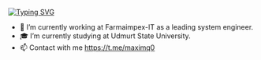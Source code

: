[![Typing SVG](https://readme-typing-svg.herokuapp.com?lines=Hi%2C+there+I+am+maximq;VK%3A+vk.com%2Fmaximq)](https://git.io/typing-svg)
- 🏢 I’m currently working at Farmaimpex-IT as a leading system engineer.
- 🎓 I’m currently studying at Udmurt State University.
- 📫 Сontact with me https://t.me/maximq0

<!--
**maximq/maximq** is a ✨ _special_ ✨ repository because its `README.md` (this file) appears on your GitHub profile.

Here are some ideas to get you started:

- 🔭 I’m currently working on ...
- 🌱 I’m currently learning ...
- 👯 I’m looking to collaborate on ...
- 🤔 I’m looking for help with ...
- 💬 Ask me about ...
- 📫 How to reach me: ...
- 😄 Pronouns: ...
- ⚡ Fun fact: ...
-->
